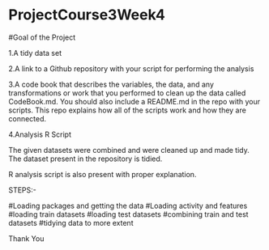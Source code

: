 # ProjectCourse3Week4

#Goal of the Project

1.A tidy data set

2.A link to a Github repository with your script for performing the analysis

3.A code book that describes the variables, the data, and any transformations or work that you performed to clean up the data called CodeBook.md. You should also include a README.md in the repo with your scripts. This repo explains how all of the scripts work and how they are connected.

4.Analysis R Script

The given datasets were combined and were cleaned up and made tidy. The dataset present in the repository is tidied.

R analysis script is also present with proper explanation.

STEPS:-

#Loading packages and getting the data
#Loading activity and features
#loading train datasets
#loading test datasets
#combining train and test datasets
#tidying data to more extent

Thank You
